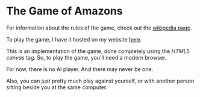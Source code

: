 The Game of Amazons
===================

For information about the rules of the game, check out the [wikipedia
page](http://en.wikipedia.org/wiki/Game_of_the_Amazons).

To play the game, I have it hosted on my website
[here](http://www.mrexception.com/amazons-js).

This is an implementation of the game, done completely using the *HTML5* *canvas*
tag. So, to play the game, you'll need a modern browser.

For now, there is no AI player. And there may never be one.

Also, you can just pretty much play against yourself, or with another person
sitting beside you at the same computer.

